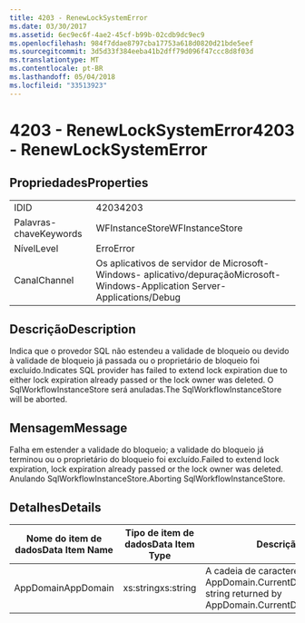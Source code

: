 ```yaml
---
title: 4203 - RenewLockSystemError
ms.date: 03/30/2017
ms.assetid: 6ec9ec6f-4ae2-45cf-b99b-02cdb9dc9ec9
ms.openlocfilehash: 984f7ddae8797cba17753a618d0820d21bde5eef
ms.sourcegitcommit: 3d5d33f384eeba41b2dff79d096f47ccc8d8f03d
ms.translationtype: MT
ms.contentlocale: pt-BR
ms.lasthandoff: 05/04/2018
ms.locfileid: "33513923"
---
```

# <a name="4203---renewlocksystemerror"></a><span data-ttu-id="6bf0f-102">4203 - RenewLockSystemError</span><span class="sxs-lookup"><span data-stu-id="6bf0f-102">4203 - RenewLockSystemError</span></span>
## <a name="properties"></a><span data-ttu-id="6bf0f-103">Propriedades</span><span class="sxs-lookup"><span data-stu-id="6bf0f-103">Properties</span></span>  
  
|||  
|-|-|  
|<span data-ttu-id="6bf0f-104">ID</span><span class="sxs-lookup"><span data-stu-id="6bf0f-104">ID</span></span>|<span data-ttu-id="6bf0f-105">4203</span><span class="sxs-lookup"><span data-stu-id="6bf0f-105">4203</span></span>|  
|<span data-ttu-id="6bf0f-106">Palavras-chave</span><span class="sxs-lookup"><span data-stu-id="6bf0f-106">Keywords</span></span>|<span data-ttu-id="6bf0f-107">WFInstanceStore</span><span class="sxs-lookup"><span data-stu-id="6bf0f-107">WFInstanceStore</span></span>|  
|<span data-ttu-id="6bf0f-108">Nível</span><span class="sxs-lookup"><span data-stu-id="6bf0f-108">Level</span></span>|<span data-ttu-id="6bf0f-109">Erro</span><span class="sxs-lookup"><span data-stu-id="6bf0f-109">Error</span></span>|  
|<span data-ttu-id="6bf0f-110">Canal</span><span class="sxs-lookup"><span data-stu-id="6bf0f-110">Channel</span></span>|<span data-ttu-id="6bf0f-111">Os aplicativos de servidor de Microsoft-Windows- aplicativo/depuração</span><span class="sxs-lookup"><span data-stu-id="6bf0f-111">Microsoft-Windows-Application Server-Applications/Debug</span></span>|  
  
## <a name="description"></a><span data-ttu-id="6bf0f-112">Descrição</span><span class="sxs-lookup"><span data-stu-id="6bf0f-112">Description</span></span>  
 <span data-ttu-id="6bf0f-113">Indica que o provedor SQL não estendeu a validade de bloqueio ou devido à validade de bloqueio já passada ou o proprietário de bloqueio foi excluído.</span><span class="sxs-lookup"><span data-stu-id="6bf0f-113">Indicates SQL provider has failed to extend lock expiration due to either lock expiration already passed or the lock owner was deleted.</span></span> <span data-ttu-id="6bf0f-114">O SqlWorkflowInstanceStore será anuladas.</span><span class="sxs-lookup"><span data-stu-id="6bf0f-114">The SqlWorkflowInstanceStore will be aborted.</span></span>  
  
## <a name="message"></a><span data-ttu-id="6bf0f-115">Mensagem</span><span class="sxs-lookup"><span data-stu-id="6bf0f-115">Message</span></span>  
 <span data-ttu-id="6bf0f-116">Falha em estender a validade do bloqueio; a validade do bloqueio já terminou ou o proprietário do bloqueio foi excluído.</span><span class="sxs-lookup"><span data-stu-id="6bf0f-116">Failed to extend lock expiration, lock expiration already passed or the lock owner was deleted.</span></span> <span data-ttu-id="6bf0f-117">Anulando SqlWorkflowInstanceStore.</span><span class="sxs-lookup"><span data-stu-id="6bf0f-117">Aborting SqlWorkflowInstanceStore.</span></span>  
  
## <a name="details"></a><span data-ttu-id="6bf0f-118">Detalhes</span><span class="sxs-lookup"><span data-stu-id="6bf0f-118">Details</span></span>  
  
|<span data-ttu-id="6bf0f-119">Nome do item de dados</span><span class="sxs-lookup"><span data-stu-id="6bf0f-119">Data Item Name</span></span>|<span data-ttu-id="6bf0f-120">Tipo de item de dados</span><span class="sxs-lookup"><span data-stu-id="6bf0f-120">Data Item Type</span></span>|<span data-ttu-id="6bf0f-121">Descrição</span><span class="sxs-lookup"><span data-stu-id="6bf0f-121">Description</span></span>|  
|--------------------|--------------------|-----------------|  
|<span data-ttu-id="6bf0f-122">AppDomain</span><span class="sxs-lookup"><span data-stu-id="6bf0f-122">AppDomain</span></span>|<span data-ttu-id="6bf0f-123">xs:string</span><span class="sxs-lookup"><span data-stu-id="6bf0f-123">xs:string</span></span>|<span data-ttu-id="6bf0f-124">A cadeia de caracteres retornada por AppDomain.CurrentDomain.FriendlyName.</span><span class="sxs-lookup"><span data-stu-id="6bf0f-124">The string returned by AppDomain.CurrentDomain.FriendlyName.</span></span>|
